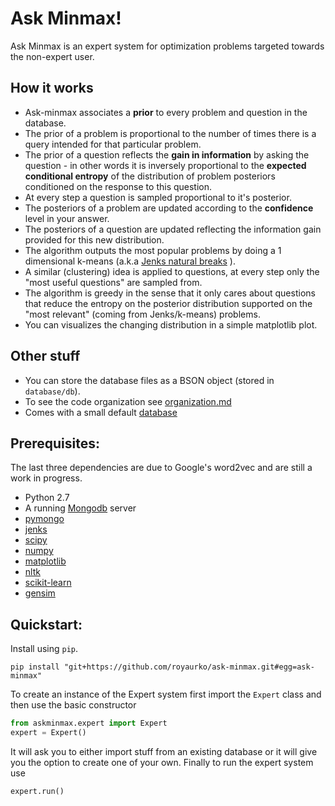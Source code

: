 # Ask Minmax!

Ask Minmax is an expert system for optimization problems targeted towards the non-expert user.


## How it works
 * Ask-minmax associates a **prior** to every problem and question in the database. 
 * The prior of a problem is proportional to the number of times there is a query intended for that particular
  problem. 
 * The prior of a question reflects the **gain in information** by asking the question  - in other words
 it is inversely proportional to the **expected conditional entropy** of the distribution of problem posteriors
 conditioned on the response to this question.
 * At every step a question is sampled proportional to it's posterior.
 * The posteriors of a problem are updated according to the **confidence** level in your answer.
 * The posteriors of a question are updated reflecting the information gain provided for this new distribution.
 * The algorithm outputs the most popular problems by doing a 1 dimensional k-means (a.k.a
[Jenks natural breaks](https://en.wikipedia.org/wiki/Jenks_natural_breaks_optimization) ).
 * A similar (clustering) idea is applied to questions, at every step only the "most useful questions" are
  sampled from.
 * The algorithm is greedy in the sense that it only cares about questions that reduce the entropy on the
 posterior distribution supported on the "most relevant" (coming from Jenks/k-means) problems.
 * You can visualizes the changing distribution in a simple matplotlib plot.
 
## Other stuff
 
 * You can store the database files as a BSON object (stored in `database/db`).
 * To see the code organization see [organization.md](src/askminmax/organization.md)
 * Comes with a small default [database](database/db)
 
## Prerequisites: 
The last three dependencies are due to Google's word2vec and are still a work in progress.

 * Python 2.7
 * A running [Mongodb](https://www.mongodb.org/) server 
 * [pymongo](https://pypi.python.org/pypi/pymongo/)
 * [jenks](https://github.com/perrygeo/jenks)
 * [scipy](http://www.scipy.org/)
 * [numpy](http://www.scipy.org/)
 * [matplotlib](http://matplotlib.org/)
 * [nltk](http://www.nltk.org/)
 * [scikit-learn](https://pypi.python.org/pypi/scikit-learn/0.16.1)
 * [gensim](https://pypi.python.org/pypi/gensim)

## Quickstart:

Install using `pip`.

```shell
pip install "git+https://github.com/royaurko/ask-minmax.git#egg=ask-minmax"
```

To create an instance of the Expert system first import the `Expert` class and
then use the basic constructor

```python
from askminmax.expert import Expert
expert = Expert()
```

It will ask you to either import stuff from an existing database or it will give 
you the option to create one of your own. Finally to run the expert system use

```python
expert.run()
```